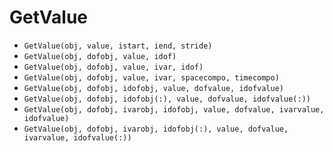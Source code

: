 # GetValue

- `GetValue(obj, value, istart, iend, stride)`
- `GetValue(obj, dofobj, value, idof)`
- `GetValue(obj, dofobj, value, ivar, idof)`
- `GetValue(obj, dofobj, value, ivar, spacecompo, timecompo)`
- `GetValue(obj, dofobj, idofobj, value, dofvalue, idofvalue)`
- `GetValue(obj, dofobj, idofobj(:), value, dofvalue, idofvalue(:))`
- `GetValue(obj, dofobj, ivarobj, idofobj, value, dofvalue, ivarvalue, idofvalue)`
- `GetValue(obj, dofobj, ivarobj, idofobj(:), value, dofvalue, ivarvalue, idofvalue(:))`
